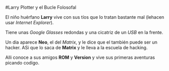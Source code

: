 #Larry Plotter y el Bucle Folosofal

El niño huérfano **Larry** vive con sus tíos que lo tratan bastante mal
(lehacen usar *Internet Explorer*).

Tiene unas *Google Glasses* redondas y una cicatriz de un *USB* en la frente.

Un dia aparece **Neo**, el del *Matrix*, y le dice que el también puede ser un hacker.
ASi que lo saca de **Matrix** y le lleva a la escuela de hacking.

Alli conoce a sus amigos **ROM** y **Version** y vive sus primeras aventuras picando codigo.
